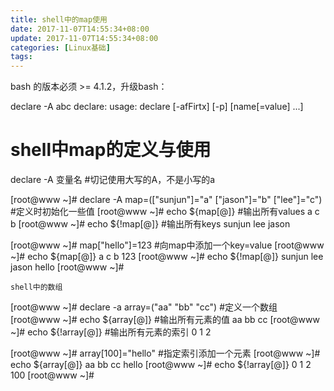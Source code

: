 ```yaml
---
title: shell中的map使用
date: 2017-11-07T14:55:34+08:00
update: 2017-11-07T14:55:34+08:00
categories: [Linux基础]
tags:
---
```

bash 的版本必须 >= 4.1.2，升级bash：

 declare -A abc
declare: usage: declare [-afFirtx] [-p] [name[=value] ...]


#  shell中map的定义与使用

 declare -A 变量名	#切记使用大写的A，不是小写的a

[root@www ~]# declare -A map=(["sunjun"]="a" ["jason"]="b" ["lee"]="c") #定义时初始化一些值
[root@www ~]# echo ${map[@]}  		#输出所有values
a c b
[root@www ~]# echo ${!map[@]}		#输出所有keys
sunjun lee jason

[root@www ~]# map["hello"]=123		#向map中添加一个key=value
[root@www ~]# echo ${map[@]}
a c b 123
[root@www ~]# echo ${!map[@]}
sunjun lee jason hello
[root@www ~]#

    shell中的数组

[root@www ~]# declare -a array=("aa" "bb" "cc")		#定义一个数组
[root@www ~]# echo ${array[@]}		#输出所有元素的值
aa bb cc
[root@www ~]# echo ${!array[@]}		#输出所有元素的索引
0 1 2

[root@www ~]# array[100]="hello"	#指定索引添加一个元素
[root@www ~]# echo ${array[@]}
aa bb cc hello
[root@www ~]# echo ${!array[@]}
0 1 2 100
[root@www ~]#
